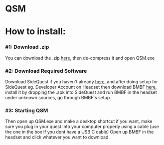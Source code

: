 # QSM
<h1>How to install:</h1>
<h3>#1: Download .zip</h3>
<p>You can download the .zip <a href="https://github.com/fuvkingxase/QSM/releases/latest/download/QSM.zip">here</a>, then de-compress it and open QSM.exe</p>
<h3>#2: Download Required Software</h3>
<p>Download SideQuest if you haven't already <a href="https://github.com/SideQuestVR/SideQuest/releases/download/v0.10.18/SideQuest-Setup-0.10.18-x64-win.exe">here</a>, and after doing setup for SideQuest eg. Developer Account on Headset then download BMBF <a href="https://bmbf.dev/stable">here</a>, install it by dropping the .apk into SideQuest and run BMBF in the headset under unknown sources, go through BMBF's setup.</p>
<h3>#3: Starting QSM</h3>
<p>Then open up QSM.exe and make a desktop shortcut if you want, make sure you plug in your quest into your computer properly using a cable (use the one in the box if you dont have a USB C cable) Open up BMBF in the headset and click whatever you want to download.</p>
<p>&nbsp;</p>
<p>&nbsp;</p>

